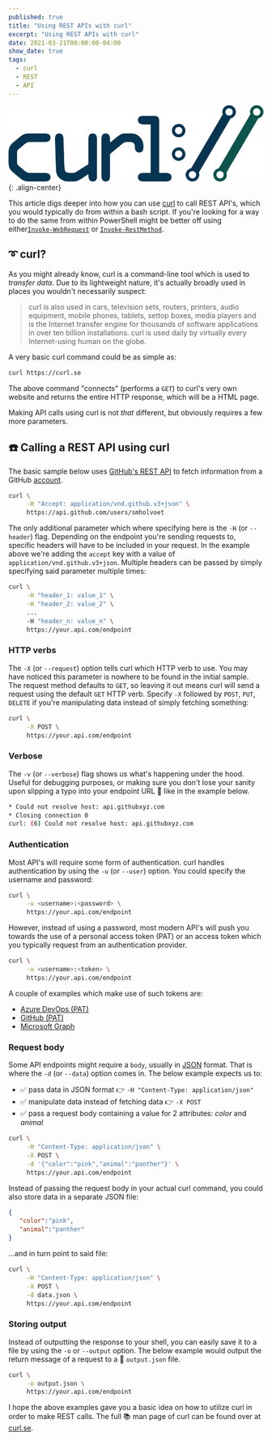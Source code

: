```yaml
---
published: true
title: "Using REST APIs with curl"
excerpt: "Using REST APIs with curl"
date: 2021-03-21T00:00:00-04:00
show_date: true
tags:
  - curl
  - REST
  - API
---
```

![curl-logo](/assets/images/curl-logo.svg){: .align-center}

This article digs deeper into how you can use [curl](https://curl.se/) to call REST API's, which you would typically do from within a bash script.
If you're looking for a way to do the same from within PowerShell might be better off using either[`Invoke-WebRequest`](https://docs.microsoft.com/en-us/powershell/module/microsoft.powershell.utility/invoke-webrequest) or [`Invoke-RestMethod`](https://docs.microsoft.com/en-us/powershell/module/microsoft.powershell.utility/invoke-restmethod).

## ➰ curl?

As you might already know, curl is a command-line tool which is used to *transfer data*. Due to its lightweight nature, it's actually broadly used in places you wouldn't necessarily suspect:

> curl is also used in cars, television sets, routers, printers, audio equipment, mobile phones, tablets, settop boxes, media players and is the Internet transfer engine for thousands of software applications in over ten billion installations. curl is used daily by virtually every Internet-using human on the globe.

A very basic curl command could be as simple as:

```bash
curl https://curl.se
```

The above command "connects" (performs a `GET`) to curl's very own website and returns the entire HTTP response, which will be a HTML page.

Making API calls using curl is not *that* different, but obviously requires a few more parameters.

## ☎️ Calling a REST API using curl

The basic sample below uses [GitHub's REST API](https://docs.github.com/en/rest/overview) to fetch information from a GitHub [account](https://docs.github.com/en/rest/reference/users#get-a-user).

```bash
curl \
     -H "Accept: application/vnd.github.v3+json" \
     https://api.github.com/users/smholvoet
```

The only additional parameter which where specifying here is the `-H` (or `--header`) flag. Depending on the endpoint you're sending requests to, specific headers will have to be included in your request. In the example above we're adding the `accept` key with a value of `application/vnd.github.v3+json`. Multiple headers can be passed by simply specifying said parameter multiple times:

```bash
curl \
     -H "header_1: value_1" \
     -H "header_2: value_2" \
     ...
     -H "header_n: value_n" \
     https://your.api.com/endpoint
```

### HTTP verbs

The `-X` (or `--request`) option tells curl which HTTP verb to use. You may have noticed this parameter is nowhere to be found in the initial sample. The request method defaults to `GET`, so leaving it out means curl will send a request using the default `GET` HTTP verb. Specify `-X` followed by `POST`, `PUT`, `DELETE` if you're manipulating data instead of simply fetching something:

```bash
curl \
     -X POST \
     https://your.api.com/endpoint
```

### Verbose

The `-v` (or `--verbose`) flag shows us what's happening under the hood. Useful for debugging purposes, or making sure you don't lose your sanity upon slipping a typo into your endpoint URL 🙊 like  in the example below.

```bash
* Could not resolve host: api.githubxyz.com
* Closing connection 0
curl: (6) Could not resolve host: api.githubxyz.com
```

### Authentication

Most API's will require some form of authentication. curl handles authentication by using the `-u` (or `--user`) option. 
You could specify the username and password:

```bash
curl \
     -u <username>:<password> \
     https://your.api.com/endpoint
```

However, instead of using a password, most modern API's will push you towards the use of a personal access token (PAT) or an access token which you typically request from an authentication provider.

```bash
curl \
     -u <username>:<token> \
     https://your.api.com/endpoint
```

A couple of examples which make use of such tokens are:

- [Azure DevOps (PAT)](https://docs.microsoft.com/en-us/azure/devops/organizations/accounts/use-personal-access-tokens-to-authenticate)
- [GitHub (PAT)](https://docs.github.com/en/github/authenticating-to-github/creating-a-personal-access-token)
- [Microsoft Graph](https://docs.microsoft.com/en-us/graph/auth/auth-concepts#access-tokens)

### Request body

Some API endpoints might require a `body`, usually in [JSON](https://www.json.org/json-en.html) format. That is where the `-d` (or `--data`) option comes in.
The below example expects us to:

- ✅ pass data in JSON format 👉 `-H "Content-Type: application/json"`
- ✅ manipulate data instead of fetching data 👉 `-X POST`
- ✅ pass a request body containing a value for 2 attributes: *color* and *animal*

```bash
curl \
     -H "Content-Type: application/json" \
     -X POST \
     -d '{"color":"pink","animal":"panther"}' \
     https://your.api.com/endpoint
```

Instead of passing the request body in your actual curl command, you could also store data in a separate JSON file:

```json
{
   "color":"pink",
   "animal":"panther"
}
```

...and in turn point to said file:

```bash
curl \
     -H "Content-Type: application/json" \
     -X POST \
     -d data.json \
     https://your.api.com/endpoint
```

### Storing output

Instead of outputting the response to your shell, you can easily save it to a file by using the `-o` or `--output` option. The below example would output the return message of a request to a 📑 `output.json` file.

```bash
curl \
     -o output.json \
     https://your.api.com/endpoint
```

I hope the above examples gave you a basic idea on how to utilize curl in order to make REST calls.
The full 📚 man page of curl can be found over at [curl.se](https://curl.se/docs/manpage.html).

